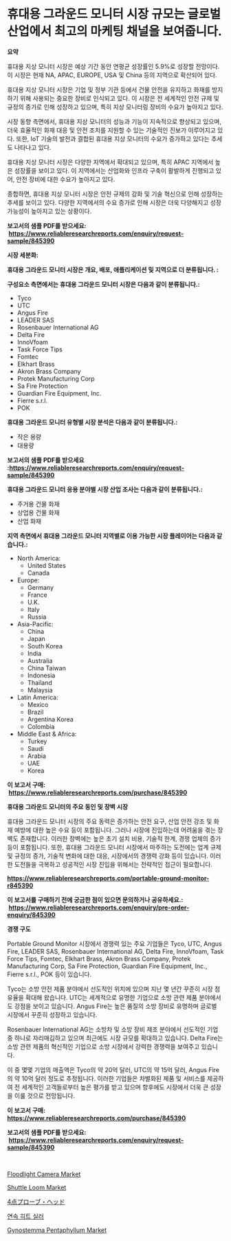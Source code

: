 <p><h1>휴대용 그라운드 모니터 시장 규모는 글로벌 산업에서 최고의 마케팅 채널을 보여줍니다.</h1></p><p><strong>요약</strong></p>
<p><p>휴대용 지상 모니터 시장은 예상 기간 동안 연평균 성장률인 5.9%로 성장할 전망이다.  이 시장은 현재 NA, APAC, EUROPE, USA 및 China 등의 지역으로 확산되어 있다.</p><p>휴대용 지상 모니터 시장은 기업 및 정부 기관 등에서 건물 안전을 유지하고 화재를 방지하기 위해 사용되는 중요한 장비로 인식되고 있다. 이 시장은 전 세계적인 안전 규제 및 규정의 증가로 인해 성장하고 있으며, 특히 지상 모니터링 장비의 수요가 높아지고 있다.</p><p>시장 동향 측면에서, 휴대용 지상 모니터의 성능과 기능이 지속적으로 향상되고 있으며, 더욱 효율적인 화재 대응 및 안전 조치를 지원할 수 있는 기술적인 진보가 이루어지고 있다. 또한, IoT 기술의 발전과 결합된 휴대용 지상 모니터의 수요가 증가하고 있다는 추세도 나타나고 있다.</p><p>휴대용 지상 모니터 시장은 다양한 지역에서 확대되고 있으며, 특히 APAC 지역에서 높은 성장률을 보이고 있다. 이 지역에서는 산업화와 인프라 구축이 활발하게 진행되고 있어, 안전 장비에 대한 수요가 높아지고 있다.</p><p>종합하면, 휴대용 지상 모니터 시장은 안전 규제의 강화 및 기술 혁신으로 인해 성장하는 추세를 보이고 있다. 다양한 지역에서의 수요 증가로 인해 시장은 더욱 다양해지고 성장 가능성이 높아지고 있는 상황이다.</p></p>
<p><strong>보고서의 샘플 PDF를 받으세요: &nbsp;<a href="https://www.reliableresearchreports.com/enquiry/request-sample/845390">https://www.reliableresearchreports.com/enquiry/request-sample/845390</a></strong></p>
<p><strong>시장 세분화:</strong></p>
<p><strong> 휴대용 그라운드 모니터 시장은 개요, 배포, 애플리케이션 및 지역으로 더 분류됩니다. :</strong></p>
<p><strong>구성요소 측면에서는 휴대용 그라운드 모니터 시장은 다음과 같이 분류됩니다.:</strong></p>
<p><ul><li>Tyco</li><li>UTC</li><li>Angus Fire</li><li>LEADER SAS</li><li>Rosenbauer International AG</li><li>Delta Fire</li><li>InnoVfoam</li><li>Task Force Tips</li><li>Fomtec</li><li>Elkhart Brass</li><li>Akron Brass Company</li><li>Protek Manufacturing Corp</li><li>Sa Fire Protection</li><li>Guardian Fire Equipment, Inc.</li><li>Fierre s.r.l.</li><li>POK</li></ul></p>
<p><strong> 휴대용 그라운드 모니터 유형별 시장 분석은 다음과 같이 분류됩니다.:</strong></p>
<p><ul><li>작은 용량</li><li>대용량</li></ul></p>
<p><strong>보고서의 샘플 PDF를 받으세요 :<a href="https://www.reliableresearchreports.com/enquiry/request-sample/845390">https://www.reliableresearchreports.com/enquiry/request-sample/845390</a></strong></p>
<p><strong> 휴대용 그라운드 모니터 응용 분야별 시장 산업 조사는 다음과 같이 분류됩니다.:</strong></p>
<p><ul><li>주거용 건물 화재</li><li>상업용 건물 화재</li><li>산업 화재</li></ul></p>
<p><strong>지역 측면에서 휴대용 그라운드 모니터 지역별로 이용 가능한 시장 플레이어는 다음과 같습니다.:</strong></p>
<p><ul>
    <li>
        North America:
        <ul>
            <li>United States</li>
            <li>Canada</li>
        </ul>
    </li>
    <li>
        Europe:
        <ul>
            <li>Germany</li>
            <li>France</li>
            <li>U.K.</li>
            <li>Italy</li>
            <li>Russia</li>
        </ul>
    </li>
    <li>
        Asia-Pacific:
        <ul>
            <li>China</li>
            <li>Japan</li>
            <li>South Korea</li>
            <li>India</li>
            <li>Australia</li>
            <li>China Taiwan</li>
            <li>Indonesia</li>
            <li>Thailand</li>
            <li>Malaysia</li>
        </ul>
    </li>
    <li>
        Latin America:
        <ul>
            <li>Mexico</li>
            <li>Brazil</li>
            <li>Argentina Korea</li>
            <li>Colombia</li>
        </ul>
    </li>
    <li>
        Middle East & Africa:
        <ul>
            <li>Turkey</li>
            <li>Saudi</li>
            <li>Arabia</li>
            <li>UAE</li>
            <li>Korea</li>
        </ul>
    </li>
    </ul></p>
<p><strong>이 보고서 구매: &nbsp;<a href="https://www.reliableresearchreports.com/purchase/845390">https://www.reliableresearchreports.com/purchase/845390</a></strong></p>
<p><strong>휴대용 그라운드 모니터의 주요 동인 및 장벽 시장</strong></p>
<p><p>휴대용 그라운드 모니터 시장의 주요 동력은 증가하는 안전 요구, 산업 안전 강조 및 화재 예방에 대한 높은 수요 등이 포함됩니다. 그러나 시장에 진입하는데 어려움을 겪는 장벽도 존재합니다. 이러한 장벽에는 높은 초기 설치 비용, 기술적 한계, 경쟁 업체의 증가 등이 포함됩니다. 또한, 휴대용 그라운드 모니터 시장에서 마주하는 도전에는 업계 규제 및 규정의 증가, 기술적 변화에 대한 대응, 시장에서의 경쟁력 강화 등이 있습니다. 이러한 도전들을 극복하고 성공적인 시장 진입을 위해서는 전략적인 접근이 필요합니다.</p></p>
<p><strong><a href="https://www.reliableresearchreports.com/portable-ground-monitor-r845390">https://www.reliableresearchreports.com/portable-ground-monitor-r845390</a></strong></p>
<p><strong>이 보고서를 구매하기 전에 궁금한 점이 있으면 문의하거나 공유하세요.: &nbsp;<a href="https://www.reliableresearchreports.com/enquiry/pre-order-enquiry/845390">https://www.reliableresearchreports.com/enquiry/pre-order-enquiry/845390</a></strong></p>
<p><strong>경쟁 구도</strong></p>
<p><p>Portable Ground Monitor 시장에서 경쟁력 있는 주요 기업들은 Tyco, UTC, Angus Fire, LEADER SAS, Rosenbauer International AG, Delta Fire, InnoVfoam, Task Force Tips, Fomtec, Elkhart Brass, Akron Brass Company, Protek Manufacturing Corp, Sa Fire Protection, Guardian Fire Equipment, Inc., Fierre s.r.l., POK 등이 있습니다. </p><p>Tyco는 소방 안전 제품 분야에서 선도적인 위치에 있으며 지난 몇 년간 꾸준히 시장 점유율을 확대해 왔습니다. UTC는 세계적으로 유명한 기업으로 소방 관련 제품 분야에서도 강점을 보이고 있습니다. Angus Fire는 높은 품질의 소방 장비로 유명하며 글로벌 시장에서 꾸준히 성장하고 있습니다.</p><p>Rosenbauer International AG는 소방차 및 소방 장비 제조 분야에서 선도적인 기업 중 하나로 자리매김하고 있으며 최근에도 시장 규모를 확대하고 있습니다. Delta Fire는 소방 관련 제품의 혁신적인 기업으로 소방 시장에서 강력한 경쟁력을 보여주고 있습니다.</p><p>이 중 몇몇 기업의 매출액은 Tyco의 약 20억 달러, UTC의 약 15억 달러, Angus Fire의 약 10억 달러 정도로 추정됩니다. 이러한 기업들은 차별화된 제품 및 서비스를 제공하여 전 세계적인 고객들로부터 높은 평가를 받고 있으며 향후에도 시장에서 더욱 큰 성장을 이룰 것으로 전망됩니다.</p></p>
<p><strong>이 보고서 구매: &nbsp; <a href="https://www.reliableresearchreports.com/purchase/845390">https://www.reliableresearchreports.com/purchase/845390</a></strong></p>
<p><strong>보고서의 샘플 PDF를 받으세요: &nbsp;<a href="https://www.reliableresearchreports.com/enquiry/request-sample/845390">https://www.reliableresearchreports.com/enquiry/request-sample/845390</a></strong><strong></strong></p>
<p>&nbsp;</p>
<p><p><a href="https://view.publitas.com/reportprime-1/floodlight-camera-market-size-share-trends-analysis-report-by-material-by-type-by-end-user-by-region-and-segment-forecasts-2024-2031/">Floodlight Camera Market</a></p><p><a href="https://github.com/provorikovar/Market-Research-Report-List-3/blob/main/shuttle-loom-market.md">Shuttle Loom Market</a></p><p><a href="https://github.com/cbigkbh02719/Market-Research-Report-List-1/blob/main/873545820643.md">4点プローブ・ヘッド</a></p><p><a href="https://github.com/oajzkywllm460/Market-Research-Report-List-1/blob/main/418962419057.md">연속 히트 실러</a></p><p><a href="https://skillful-vermicelli-b89.notion.site/Global-Gynostemma-Pentaphyllum-Market-by-Types-Applications-and-Major-Players-with-Regional-Growt-73ea53e8b5e84695ba00f0ca64d68c52">Gynostemma Pentaphyllum Market</a></p></p>